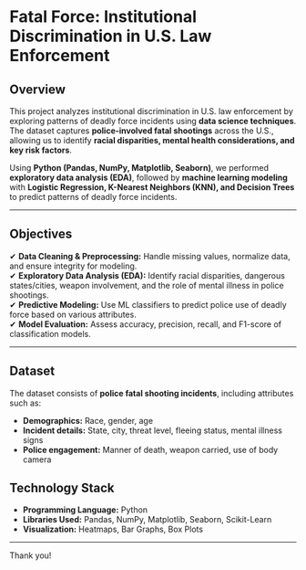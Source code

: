 # Fatal Force: Institutional Discrimination in U.S. Law Enforcement

## Overview  
This project analyzes institutional discrimination in U.S. law enforcement by exploring patterns of deadly force incidents using **data science techniques**. The dataset captures **police-involved fatal shootings** across the U.S., allowing us to identify **racial disparities, mental health considerations, and key risk factors**.

Using **Python (Pandas, NumPy, Matplotlib, Seaborn)**, we performed **exploratory data analysis (EDA)**, followed by **machine learning modeling** with **Logistic Regression, K-Nearest Neighbors (KNN), and Decision Trees** to predict patterns of deadly force incidents.

---

## Objectives  
✔ **Data Cleaning & Preprocessing:** Handle missing values, normalize data, and ensure integrity for modeling.  
✔ **Exploratory Data Analysis (EDA):** Identify racial disparities, dangerous states/cities, weapon involvement, and the role of mental illness in police shootings.  
✔ **Predictive Modeling:** Use ML classifiers to predict police use of deadly force based on various attributes.  
✔ **Model Evaluation:** Assess accuracy, precision, recall, and F1-score of classification models.  

---

## Dataset  
The dataset consists of **police fatal shooting incidents**, including attributes such as:  
- **Demographics:** Race, gender, age  
- **Incident details:** State, city, threat level, fleeing status, mental illness signs  
- **Police engagement:** Manner of death, weapon carried, use of body camera  


## Technology Stack  
- **Programming Language:** Python  
- **Libraries Used:** Pandas, NumPy, Matplotlib, Seaborn, Scikit-Learn  
- **Visualization:** Heatmaps, Bar Graphs, Box Plots  

---
Thank you!
